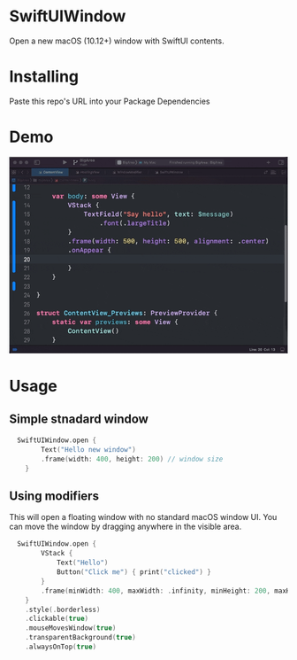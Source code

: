 # SwiftUIWindow

Open a new macOS (10.12+) window with SwiftUI contents. 


# Installing
Paste this repo's URL into your Package Dependencies

# Demo
![Creating a SwiftUI image](/demo.gif)


# Usage

## Simple stnadard window
```swift
  SwiftUIWindow.open {
        Text("Hello new window")
        .frame(width: 400, height: 200) // window size        
    }                                
```

## Using modifiers
This will open a floating window with no standard macOS window UI. You can move the window by dragging anywhere in the visible area.

```swift
  SwiftUIWindow.open {
        VStack { 
            Text("Hello")
            Button("Click me") { print("clicked") }
        }
        .frame(minWidth: 400, maxWidth: .infinity, minHeight: 200, maxHeight: .infinity)                     
    }                
    .style(.borderless)
    .clickable(true)
    .mouseMovesWindow(true)
    .transparentBackground(true)
    .alwaysOnTop(true)
```
